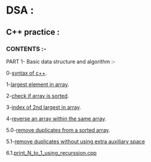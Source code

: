 # DSA :

## C++ practice :

### CONTENTS :-

PART 1- Basic data structure and algorithm :-

0-[syntax of c++](0.syntex_1.cpp).

1-[largest element in array](1.largest_element_in_arr.cpp).

2-[check if array is sorted](2.check_if_arr_is_sorted.cpp).

3-[index of 2nd largest in array](3.index_of_2nd_largest_in_arr.cpp).

4-[reverse an array within the same array](4.reverse_an_arr_withinn_the-same_arr.cpp).

5.0-[remove duplicates from a sorted array](5.0.remove_duplicaes_from_a_sorted_arr.cpp).

5.1-[remove duplicates without using extra auxiliary space](5.1.remove_duplicates_without_using_extra_auxilary_space.cpp)

6.1.[print_N_to_1_using_recurssion.cpp](6.1.print_N_to_1_using_recurssion.cpp)
